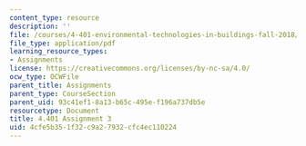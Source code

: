 ```yaml
---
content_type: resource
description: ''
file: /courses/4-401-environmental-technologies-in-buildings-fall-2018/4cfe5b351f32c9a27932cfc4ec110224_MIT4_401f18_assignment3.pdf
file_type: application/pdf
learning_resource_types:
- Assignments
license: https://creativecommons.org/licenses/by-nc-sa/4.0/
ocw_type: OCWFile
parent_title: Assignments
parent_type: CourseSection
parent_uid: 93c41ef1-8a13-b65c-495e-f196a737db5e
resourcetype: Document
title: 4.401 Assignment 3
uid: 4cfe5b35-1f32-c9a2-7932-cfc4ec110224
---
```

